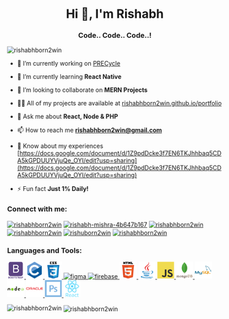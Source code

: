 <h1 align="center">Hi 👋, I'm Rishabh</h1>
<h3 align="center">Code.. Code.. Code..!</h3>

<p align="left"> <img src="https://komarev.com/ghpvc/?username=rishabhborn2win&label=Profile%20views&color=0e75b6&style=flat" alt="rishabhborn2win" /> </p>

- 🔭 I’m currently working on [PRECycle](https://precyclenitp.herokuapp.com)

- 🌱 I’m currently learning **React Native**

- 👯 I’m looking to collaborate on **MERN Projects**

- 👨‍💻 All of my projects are available at [rishabhborn2win.github.io/portfolio](https://rishabhborn2win.github.io/portfolio)

- 💬 Ask me about **React, Node & PHP**

- 📫 How to reach me **rishabhborn2win@gmail.com**

- 📄 Know about my experiences [https://docs.google.com/document/d/1Z9pdDcke3f7EN6TKJhhbaq5CDA5kGPDUUYVjuQe_OYI/edit?usp=sharing](https://docs.google.com/document/d/1Z9pdDcke3f7EN6TKJhhbaq5CDA5kGPDUUYVjuQe_OYI/edit?usp=sharing)

- ⚡ Fun fact **Just 1% Daily!**

<h3 align="left">Connect with me:</h3>
<p align="left">
<a href="https://twitter.com/rishabhborn2win" target="blank"><img align="center" src="https://cdn.jsdelivr.net/npm/simple-icons@3.0.1/icons/twitter.svg" alt="rishabhborn2win" height="30" width="40" /></a>
<a href="https://linkedin.com/in/rishabh-mishra-4b647b167" target="blank"><img align="center" src="https://cdn.jsdelivr.net/npm/simple-icons@3.0.1/icons/linkedin.svg" alt="rishabh-mishra-4b647b167" height="30" width="40" /></a>
<a href="https://fb.com/rishabhborn2win" target="blank"><img align="center" src="https://cdn.jsdelivr.net/npm/simple-icons@3.0.1/icons/facebook.svg" alt="rishabhborn2win" height="30" width="40" /></a>
<a href="https://instagram.com/rishabhborn2win" target="blank"><img align="center" src="https://cdn.jsdelivr.net/npm/simple-icons@3.0.1/icons/instagram.svg" alt="rishabhborn2win" height="30" width="40" /></a>
<a href="https://www.codechef.com/users/rishuborn2win" target="blank"><img align="center" src="https://cdn.jsdelivr.net/npm/simple-icons@3.1.0/icons/codechef.svg" alt="rishuborn2win" height="30" width="40" /></a>
<a href="https://www.hackerrank.com/rishabhborn2win" target="blank"><img align="center" src="https://cdn.jsdelivr.net/npm/simple-icons@3.0.1/icons/hackerrank.svg" alt="rishabhborn2win" height="30" width="40" /></a>
</p>

<h3 align="left">Languages and Tools:</h3>
<p align="left">  <a href="https://getbootstrap.com" target="_blank"> <img src="https://raw.githubusercontent.com/devicons/devicon/master/icons/bootstrap/bootstrap-plain-wordmark.svg" alt="bootstrap" width="40" height="40"/> </a> <a href="https://www.cprogramming.com/" target="_blank"> <img src="https://raw.githubusercontent.com/devicons/devicon/master/icons/c/c-original.svg" alt="c" width="40" height="40"/> </a> <a href="https://www.w3schools.com/css/" target="_blank"> <img src="https://raw.githubusercontent.com/devicons/devicon/master/icons/css3/css3-original-wordmark.svg" alt="css3" width="40" height="40"/> </a> <a href="https://www.figma.com/" target="_blank"> <img src="https://www.vectorlogo.zone/logos/figma/figma-icon.svg" alt="figma" width="40" height="40"/> </a> <a href="https://firebase.google.com/" target="_blank"> <img src="https://www.vectorlogo.zone/logos/firebase/firebase-icon.svg" alt="firebase" width="40" height="40"/> </a> <a href="https://www.w3.org/html/" target="_blank"> <img src="https://raw.githubusercontent.com/devicons/devicon/master/icons/html5/html5-original-wordmark.svg" alt="html5" width="40" height="40"/> </a> <a href="https://www.java.com" target="_blank"> <img src="https://raw.githubusercontent.com/devicons/devicon/master/icons/java/java-original.svg" alt="java" width="40" height="40"/> </a> <a href="https://developer.mozilla.org/en-US/docs/Web/JavaScript" target="_blank"> <img src="https://raw.githubusercontent.com/devicons/devicon/master/icons/javascript/javascript-original.svg" alt="javascript" width="40" height="40"/> </a> <a href="https://www.mongodb.com/" target="_blank"> <img src="https://raw.githubusercontent.com/devicons/devicon/master/icons/mongodb/mongodb-original-wordmark.svg" alt="mongodb" width="40" height="40"/> </a> <a href="https://www.mysql.com/" target="_blank"> <img src="https://raw.githubusercontent.com/devicons/devicon/master/icons/mysql/mysql-original-wordmark.svg" alt="mysql" width="40" height="40"/> </a> <a href="https://nodejs.org" target="_blank"> <img src="https://raw.githubusercontent.com/devicons/devicon/master/icons/nodejs/nodejs-original-wordmark.svg" alt="nodejs" width="40" height="40"/> </a> <a href="https://www.oracle.com/" target="_blank"> <img src="https://raw.githubusercontent.com/devicons/devicon/master/icons/oracle/oracle-original.svg" alt="oracle" width="40" height="40"/> </a> <a href="https://www.photoshop.com/en" target="_blank"> <img src="https://raw.githubusercontent.com/devicons/devicon/master/icons/photoshop/photoshop-line.svg" alt="photoshop" width="40" height="40"/> </a> <a href="https://reactjs.org/" target="_blank"> <img src="https://raw.githubusercontent.com/devicons/devicon/master/icons/react/react-original-wordmark.svg" alt="react" width="40" height="40"/> </a> </p>

<p><img align="left" src="https://github-readme-stats.vercel.app/api/top-langs?username=rishabhborn2win&show_icons=true&locale=en&layout=compact" alt="rishabhborn2win" /></p>

<p>&nbsp;<img align="center" src="https://github-readme-stats.vercel.app/api?username=rishabhborn2win&show_icons=true&locale=en" alt="rishabhborn2win" /></p>

